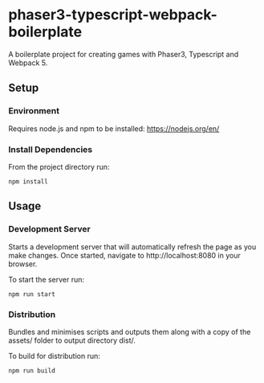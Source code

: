 # phaser3-typescript-webpack-boilerplate

A boilerplate project for creating games with Phaser3, Typescript and Webpack 5.

## Setup

### Environment

Requires node.js and npm to be installed: https://nodejs.org/en/

### Install Dependencies

From the project directory run:

`npm install`

## Usage

### Development Server

Starts a development server that will automatically refresh the page as you make changes. Once started, navigate to http://localhost:8080 in your browser.

To start the server run:

`npm run start`

### Distribution

Bundles and minimises scripts and outputs them along with a copy of the assets/ folder to output directory dist/.

To build for distribution run:

`npm run build`
